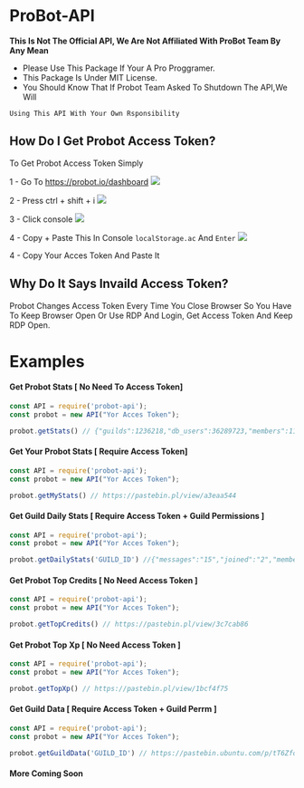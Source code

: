 # ProBot-API

**This Is Not The Official API, We Are Not Affiliated With ProBot Team By Any Mean**
- Please Use This Package If Your A Pro Proggramer.
- This Package Is Under MIT License.
- You Should Know That If Probot Team Asked To Shutdown The API,We Will

`Using This API With Your Own Rsponsibility`


## How Do I Get Probot Access Token?
To Get Probot Access Token Simply 

1 - Go To https://probot.io/dashboard
![](https://cdn.discordapp.com/attachments/795472250160939042/798818745455083550/download_1.png)

2 - Press ctrl + shift + i
![](https://cdn.discordapp.com/attachments/795472250160939042/798819000423415858/unknown.png)

3 - Click console
![](https://cdn.discordapp.com/attachments/795472250160939042/798819252961542154/unknown.png)

4 - Copy + Paste This In Console
`localStorage.ac`
And `Enter`
![](https://cdn.discordapp.com/attachments/795472250160939042/798819768102551572/unknown.png)

4 - Copy Your Acces Token And Paste It

## Why Do It Says Invaild Access Token?
Probot Changes Access Token  Every Time You Close Browser So You Have To Keep Browser Open Or Use RDP And Login, Get Access Token And Keep RDP Open.

# Examples 


#### Get Probot Stats [ No Need To Access Token]
```js
const API = require('probot-api');
const probot = new API("Yor Acces Token");

probot.getStats() // {"guilds":1236218,"db_users":36289723,"members":113823218}
```
#### Get Your Probot  Stats [ Require Access Token]
```js
const API = require('probot-api');
const probot = new API("Yor Acces Token");

probot.getMyStats() // https://pastebin.pl/view/a3eaa544
```
#### Get Guild Daily  Stats [ Require Access Token + Guild Permissions   ]
```js
const API = require('probot-api');
const probot = new API("Yor Acces Token");

probot.getDailyStats('GUILD_ID') //{"messages":"15","joined":"2","members":"132","left":"1"}
```
#### Get Probot Top Credits   [ No Need Access Token  ]
```js
const API = require('probot-api');
const probot = new API("Yor Acces Token");

probot.getTopCredits() // https://pastebin.pl/view/3c7cab86
```
#### Get Probot Top Xp   [ No Need Access   Token  ]
```js
const API = require('probot-api');
const probot = new API("Yor Acces Token");

probot.getTopXp() // https://pastebin.pl/view/1bcf4f75
```
#### Get Guild Data [ Require Access  Token + Guild Perrm ]
```js
const API = require('probot-api');
const probot = new API("Yor Acces Token");

probot.getGuildData('GUILD_ID') // https://pastebin.ubuntu.com/p/tT6ZfdJFxN/
```

#### More Coming Soon
